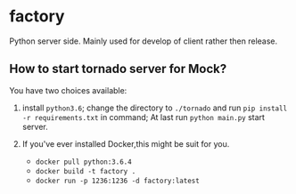 # factory

Python server side.
Mainly used for develop of client rather then release.

## How to start tornado server for Mock?

You have two choices available:

1. install `python3.6`; change the directory to `./tornado` and run `pip install -r requirements.txt` in command; At last run `python main.py` start server.

2. If you've ever installed Docker,this might be suit for you.
   - `docker pull python:3.6.4`
   - `docker build -t factory .`
   - `docker run -p 1236:1236 -d factory:latest`
